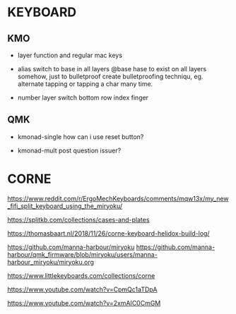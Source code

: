 # KEYBOARD

## KMO

- layer function and regular mac keys

- alias switch to base in all layers
    @base hase to exist on all layers somehow, just to bulletproof
        create bulletproofing techniqu, eg. alternate tapping or tapping
         a char many time.

- number layer switch bottom row index finger

## QMK

- kmonad-single
    how can i use reset button?

- kmonad-mult
    post question issuer?

# CORNE  

https://www.reddit.com/r/ErgoMechKeyboards/comments/mqw13x/my_new_fifi_split_keyboard_using_the_miryoku/

 https://splitkb.com/collections/cases-and-plates

https://thomasbaart.nl/2018/11/26/corne-keyboard-helidox-build-log/ 

https://github.com/manna-harbour/miryoku
https://github.com/manna-harbour/qmk_firmware/blob/miryoku/users/manna-harbour_miryoku/miryoku.org

https://www.littlekeyboards.com/collections/corne

https://www.youtube.com/watch?v=CpmQc1aTDpA

https://www.youtube.com/watch?v=2xmAIC0CmGM 
